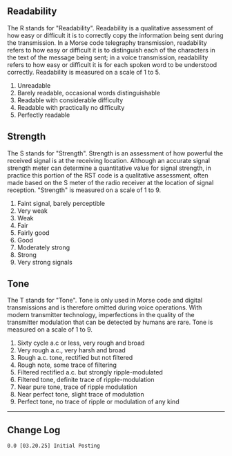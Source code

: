 ## Readability  
The R stands for "Readability". Readability is a qualitative assessment of how easy or difficult it is to correctly copy the information being sent during the transmission. In a Morse code telegraphy transmission, readability refers to how easy or difficult it is to distinguish each of the characters in the text of the message being sent; in a voice transmission, readability refers to how easy or difficult it is for each spoken word to be understood correctly. Readability is measured on a scale of 1 to 5.

1. Unreadable
2. Barely readable, occasional words distinguishable
3. Readable with considerable difficulty
4. Readable with practically no difficulty
5. Perfectly readable
## Strength  
The S stands for "Strength". Strength is an assessment of how powerful the received signal is at the receiving location. Although an accurate signal strength meter can determine a quantitative value for signal strength, in practice this portion of the RST code is a qualitative assessment, often made based on the S meter of the radio receiver at the location of signal reception. "Strength" is measured on a scale of 1 to 9.

1. Faint signal, barely perceptible
2. Very weak
3. Weak
4. Fair
5. Fairly good
6. Good
7. Moderately strong
8. Strong
9. Very strong signals

## Tone
The T stands for "Tone". Tone is only used in Morse code and digital transmissions and is therefore omitted during voice operations. With modern transmitter technology, imperfections in the quality of the transmitter modulation that can be detected by humans are rare. Tone is measured on a scale of 1 to 9.

1. Sixty cycle a.c or less, very rough and broad
2. Very rough a.c., very harsh and broad
3. Rough a.c. tone, rectified but not filtered
4. Rough note, some trace of filtering
5. Filtered rectified a.c. but strongly ripple-modulated
6. Filtered tone, definite trace of ripple-modulation
7. Near pure tone, trace of ripple modulation
8. Near perfect tone, slight trace of modulation
9. Perfect tone, no trace of ripple or modulation of any kind

---
## Change Log
	0.0 [03.20.25] Initial Posting
